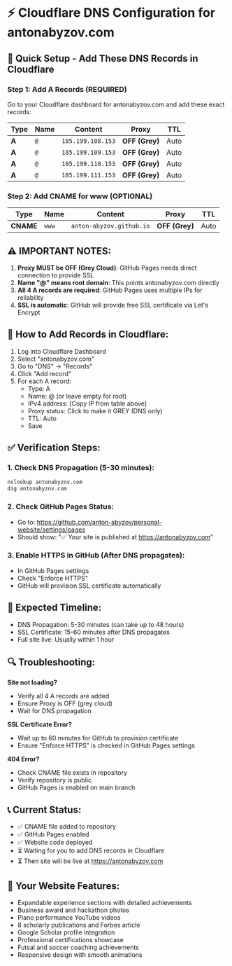 # ⚡ Cloudflare DNS Configuration for antonabyzov.com

## 🎯 Quick Setup - Add These DNS Records in Cloudflare

### Step 1: Add A Records (REQUIRED)
Go to your Cloudflare dashboard for antonabyzov.com and add these exact records:

| Type | Name | Content | Proxy | TTL |
|------|------|---------|-------|-----|
| **A** | `@` | `185.199.108.153` | **OFF (Grey)** | Auto |
| **A** | `@` | `185.199.109.153` | **OFF (Grey)** | Auto |
| **A** | `@` | `185.199.110.153` | **OFF (Grey)** | Auto |
| **A** | `@` | `185.199.111.153` | **OFF (Grey)** | Auto |

### Step 2: Add CNAME for www (OPTIONAL)
| Type | Name | Content | Proxy | TTL |
|------|------|---------|-------|-----|
| **CNAME** | `www` | `anton-abyzov.github.io` | **OFF (Grey)** | Auto |

## ⚠️ IMPORTANT NOTES:

1. **Proxy MUST be OFF (Grey Cloud)**: GitHub Pages needs direct connection to provide SSL
2. **Name "@" means root domain**: This points antonabyzov.com directly
3. **All 4 A records are required**: GitHub Pages uses multiple IPs for reliability
4. **SSL is automatic**: GitHub will provide free SSL certificate via Let's Encrypt

## 📝 How to Add Records in Cloudflare:

1. Log into Cloudflare Dashboard
2. Select "antonabyzov.com" 
3. Go to "DNS" → "Records"
4. Click "Add record"
5. For each A record:
   - Type: A
   - Name: @ (or leave empty for root)
   - IPv4 address: [Copy IP from table above]
   - Proxy status: Click to make it GREY (DNS only)
   - TTL: Auto
   - Save

## ✅ Verification Steps:

### 1. Check DNS Propagation (5-30 minutes):
```bash
nslookup antonabyzov.com
dig antonabyzov.com
```

### 2. Check GitHub Pages Status:
- Go to: https://github.com/anton-abyzov/personal-website/settings/pages
- Should show: "✅ Your site is published at https://antonabyzov.com"

### 3. Enable HTTPS in GitHub (After DNS propagates):
- In GitHub Pages settings
- Check "Enforce HTTPS" 
- GitHub will provision SSL certificate automatically

## 🚀 Expected Timeline:
- DNS Propagation: 5-30 minutes (can take up to 48 hours)
- SSL Certificate: 15-60 minutes after DNS propagates
- Full site live: Usually within 1 hour

## 🔍 Troubleshooting:

**Site not loading?**
- Verify all 4 A records are added
- Ensure Proxy is OFF (grey cloud)
- Wait for DNS propagation

**SSL Certificate Error?**
- Wait up to 60 minutes for GitHub to provision certificate
- Ensure "Enforce HTTPS" is checked in GitHub Pages settings

**404 Error?**
- Check CNAME file exists in repository
- Verify repository is public
- GitHub Pages is enabled on main branch

## 📞 Current Status:
- ✅ CNAME file added to repository
- ✅ GitHub Pages enabled
- ✅ Website code deployed
- ⏳ Waiting for you to add DNS records in Cloudflare
- ⏳ Then site will be live at https://antonabyzov.com

## 🎉 Your Website Features:
- Expandable experience sections with detailed achievements
- Business award and hackathon photos
- Piano performance YouTube videos
- 8 scholarly publications and Forbes article
- Google Scholar profile integration
- Professional certifications showcase
- Futsal and soccer coaching achievements
- Responsive design with smooth animations